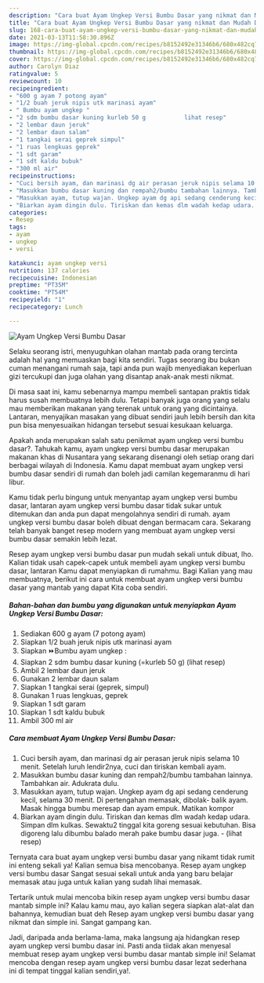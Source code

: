 ```yaml
---
description: "Cara buat Ayam Ungkep Versi Bumbu Dasar yang nikmat dan Mudah Dibuat"
title: "Cara buat Ayam Ungkep Versi Bumbu Dasar yang nikmat dan Mudah Dibuat"
slug: 168-cara-buat-ayam-ungkep-versi-bumbu-dasar-yang-nikmat-dan-mudah-dibuat
date: 2021-03-13T11:58:30.896Z
image: https://img-global.cpcdn.com/recipes/b8152492e31346b6/680x482cq70/ayam-ungkep-versi-bumbu-dasar-foto-resep-utama.jpg
thumbnail: https://img-global.cpcdn.com/recipes/b8152492e31346b6/680x482cq70/ayam-ungkep-versi-bumbu-dasar-foto-resep-utama.jpg
cover: https://img-global.cpcdn.com/recipes/b8152492e31346b6/680x482cq70/ayam-ungkep-versi-bumbu-dasar-foto-resep-utama.jpg
author: Carolyn Diaz
ratingvalue: 5
reviewcount: 10
recipeingredient:
- "600 g ayam 7 potong ayam"
- "1/2 buah jeruk nipis utk marinasi ayam"
- " Bumbu ayam ungkep "
- "2 sdm bumbu dasar kuning kurleb 50 g           lihat resep"
- "2 lembar daun jeruk"
- "2 lembar daun salam"
- "1 tangkai serai geprek simpul"
- "1 ruas lengkuas geprek"
- "1 sdt garam"
- "1 sdt kaldu bubuk"
- "300 ml air"
recipeinstructions:
- "Cuci bersih ayam, dan marinasi dg air perasan jeruk nipis selama 10 menit. Setelah luruh lendir2nya, cuci dan tiriskan kembali ayam."
- "Masukkan bumbu dasar kuning dan rempah2/bumbu tambahan lainnya. Tambahkan air. Adukrata dulu."
- "Masukkan ayam, tutup wajan. Ungkep ayam dg api sedang cenderung kecil, selama 30 menit. Di pertengahan memasak, dibolak- balik ayam. Masak hingga bumbu meresap dan ayam empuk. Matikan kompor"
- "Biarkan ayam dingin dulu. Tiriskan dan kemas dlm wadah kedap udara. Simpan dlm kulkas. Sewaktu2 tinggal kita goreng sesuai kebutuhan. Bisa digoreng lalu dibumbu balado merah pake bumbu dasar juga.           (lihat resep)"
categories:
- Resep
tags:
- ayam
- ungkep
- versi

katakunci: ayam ungkep versi 
nutrition: 137 calories
recipecuisine: Indonesian
preptime: "PT35M"
cooktime: "PT54M"
recipeyield: "1"
recipecategory: Lunch

---
```



![Ayam Ungkep Versi Bumbu Dasar](https://img-global.cpcdn.com/recipes/b8152492e31346b6/680x482cq70/ayam-ungkep-versi-bumbu-dasar-foto-resep-utama.jpg)

Selaku seorang istri, menyuguhkan olahan mantab pada orang tercinta adalah hal yang memuaskan bagi kita sendiri. Tugas seorang ibu bukan cuman menangani rumah saja, tapi anda pun wajib menyediakan keperluan gizi tercukupi dan juga olahan yang disantap anak-anak mesti nikmat.

Di masa  saat ini, kamu sebenarnya mampu membeli santapan praktis tidak harus susah membuatnya lebih dulu. Tetapi banyak juga orang yang selalu mau memberikan makanan yang terenak untuk orang yang dicintainya. Lantaran, menyajikan masakan yang dibuat sendiri jauh lebih bersih dan kita pun bisa menyesuaikan hidangan tersebut sesuai kesukaan keluarga. 



Apakah anda merupakan salah satu penikmat ayam ungkep versi bumbu dasar?. Tahukah kamu, ayam ungkep versi bumbu dasar merupakan makanan khas di Nusantara yang sekarang disenangi oleh setiap orang dari berbagai wilayah di Indonesia. Kamu dapat membuat ayam ungkep versi bumbu dasar sendiri di rumah dan boleh jadi camilan kegemaranmu di hari libur.

Kamu tidak perlu bingung untuk menyantap ayam ungkep versi bumbu dasar, lantaran ayam ungkep versi bumbu dasar tidak sukar untuk ditemukan dan anda pun dapat mengolahnya sendiri di rumah. ayam ungkep versi bumbu dasar boleh dibuat dengan bermacam cara. Sekarang telah banyak banget resep modern yang membuat ayam ungkep versi bumbu dasar semakin lebih lezat.

Resep ayam ungkep versi bumbu dasar pun mudah sekali untuk dibuat, lho. Kalian tidak usah capek-capek untuk membeli ayam ungkep versi bumbu dasar, lantaran Kamu dapat menyiapkan di rumahmu. Bagi Kalian yang mau membuatnya, berikut ini cara untuk membuat ayam ungkep versi bumbu dasar yang mantab yang dapat Kita coba sendiri.

<!--inarticleads1-->

##### Bahan-bahan dan bumbu yang digunakan untuk menyiapkan Ayam Ungkep Versi Bumbu Dasar:

1. Sediakan 600 g ayam (7 potong ayam)
1. Siapkan 1/2 buah jeruk nipis utk marinasi ayam
1. Siapkan  ⏩Bumbu ayam ungkep :
1. Siapkan 2 sdm bumbu dasar kuning (=kurleb 50 g)           (lihat resep)
1. Ambil 2 lembar daun jeruk
1. Gunakan 2 lembar daun salam
1. Siapkan 1 tangkai serai (geprek, simpul)
1. Gunakan 1 ruas lengkuas, geprek
1. Siapkan 1 sdt garam
1. Siapkan 1 sdt kaldu bubuk
1. Ambil 300 ml air




<!--inarticleads2-->

##### Cara membuat Ayam Ungkep Versi Bumbu Dasar:

1. Cuci bersih ayam, dan marinasi dg air perasan jeruk nipis selama 10 menit. Setelah luruh lendir2nya, cuci dan tiriskan kembali ayam.
1. Masukkan bumbu dasar kuning dan rempah2/bumbu tambahan lainnya. Tambahkan air. Adukrata dulu.
1. Masukkan ayam, tutup wajan. Ungkep ayam dg api sedang cenderung kecil, selama 30 menit. Di pertengahan memasak, dibolak- balik ayam. Masak hingga bumbu meresap dan ayam empuk. Matikan kompor
1. Biarkan ayam dingin dulu. Tiriskan dan kemas dlm wadah kedap udara. Simpan dlm kulkas. Sewaktu2 tinggal kita goreng sesuai kebutuhan. Bisa digoreng lalu dibumbu balado merah pake bumbu dasar juga. -           (lihat resep)




Ternyata cara buat ayam ungkep versi bumbu dasar yang nikamt tidak rumit ini enteng sekali ya! Kalian semua bisa mencobanya. Resep ayam ungkep versi bumbu dasar Sangat sesuai sekali untuk anda yang baru belajar memasak atau juga untuk kalian yang sudah lihai memasak.

Tertarik untuk mulai mencoba bikin resep ayam ungkep versi bumbu dasar mantab simple ini? Kalau kamu mau, ayo kalian segera siapkan alat-alat dan bahannya, kemudian buat deh Resep ayam ungkep versi bumbu dasar yang nikmat dan simple ini. Sangat gampang kan. 

Jadi, daripada anda berlama-lama, maka langsung aja hidangkan resep ayam ungkep versi bumbu dasar ini. Pasti anda tiidak akan menyesal membuat resep ayam ungkep versi bumbu dasar mantab simple ini! Selamat mencoba dengan resep ayam ungkep versi bumbu dasar lezat sederhana ini di tempat tinggal kalian sendiri,ya!.

